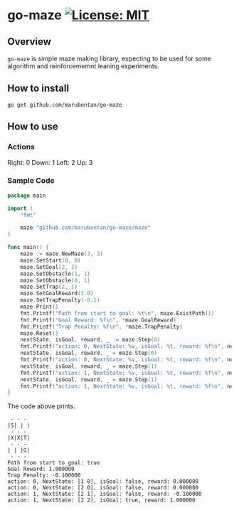 # go-maze [![License: MIT](https://img.shields.io/badge/License-MIT-yellow.svg)](https://opensource.org/licenses/MIT)
## Overview
`go-maze` is simple maze making library, expecting to be used for some algorithm and reinforcememnt leaning experiments.

## How to install
```
go get github.com/marubontan/go-maze
```

## How to use
### Actions
Right: 0
Down: 1
Left: 2
Up: 3

### Sample Code

```Go
package main

import (
	"fmt"

	maze "github.com/marubontan/go-maze/maze"
)

func main() {
	maze := maze.NewMaze(3, 3)
	maze.SetStart(0, 0)
	maze.SetGoal(2, 2)
	maze.SetObstacle(1, 1)
	maze.SetObstacle(0, 1)
	maze.SetTrap(2, 1)
	maze.SetGoalReward(1.0)
	maze.SetTrapPenalty(-0.1)
	maze.Print()
	fmt.Printf("Path from start to goal: %t\n", maze.ExistPath())
	fmt.Printf("Goal Reward: %f\n", *maze.GoalReward)
	fmt.Printf("Trap Penalty: %f\n", *maze.TrapPenalty)
	maze.Reset()
	nextState, isGoal, reward, _ := maze.Step(0)
	fmt.Printf("action: 0, NextState: %v, isGoal: %t, reward: %f\n", nextState, isGoal, reward)
	nextState, isGoal, reward, _ = maze.Step(0)
	fmt.Printf("action: 0, NextState: %v, isGoal: %t, reward: %f\n", nextState, isGoal, reward)
	nextState, isGoal, reward, _ = maze.Step(1)
	fmt.Printf("action: 1, NextState: %v, isGoal: %t, reward: %f\n", nextState, isGoal, reward)
	nextState, isGoal, reward, _ = maze.Step(1)
	fmt.Printf("action: 1, NextState: %v, isGoal: %t, reward: %f\n", nextState, isGoal, reward)
}

```
The code above prints.  
```
 - - -
|S| | |
 - - -
|X|X|T|
 - - -
| | |G|
 - - -
Path from start to goal: true
Goal Reward: 1.000000
Trap Penalty: -0.100000
action: 0, NextState: [1 0], isGoal: false, reward: 0.000000
action: 0, NextState: [2 0], isGoal: false, reward: 0.000000
action: 1, NextState: [2 1], isGoal: false, reward: -0.100000
action: 1, NextState: [2 2], isGoal: true, reward: 1.000000
```